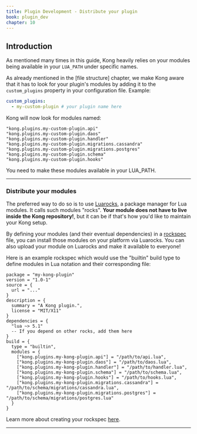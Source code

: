 ```yaml
---
title: Plugin Development - Distribute your plugin
book: plugin_dev
chapter: 10
---
```


## Introduction

As mentioned many times in this guide, Kong heavily relies on your modules being available in your `LUA_PATH` under specific names.

As already mentioned in the [file structure] chapter, we make Kong aware that it has to look for your plugin's modules by adding it to the `custom_plugins` property in your configuration file. Example:

```yaml
custom_plugins:
  - my-custom-plugin # your plugin name here
```

Kong will now look for modules named:

```
"kong.plugins.my-custom-plugin.api"
"kong.plugins.my-custom-plugin.daos"
"kong.plugins.my-custom-plugin.handler"
"kong.plugins.my-custom-plugin.migrations.cassandra"
"kong.plugins.my-custom-plugin.migrations.postgres"
"kong.plugins.my-custom-plugin.schema"
"kong.plugins.my-custom-plugin.hooks"
```

You need to make these modules available in your LUA_PATH.

---

### Distribute your modules

The preferred way to do so is to use [Luarocks](https://luarocks.org/), a package manager for Lua modules. It calls such modules "rocks". **Your module does not have to live inside the Kong repository!**, but it can be if that's how you'd like to maintain your Kong setup.

By defining your modules (and their eventual dependencies) in a [rockspec] file, you can install those modules on your platform via Luarocks. You can also upload your module on Luarocks and make it available to everyone!

Here is an example rockspec which would use the "builtin" build type to define modules in Lua notation and their corresponding file:

```
package = "my-kong-plugin"
version = "1.0-1"
source = {
  url = "..."
}
description = {
  summary = "A Kong plugin.",
  license = "MIT/X11"
}
dependencies = {
  "lua ~> 5.1"
  -- If you depend on other rocks, add them here
}
build = {
  type = "builtin",
  modules = {
    ["kong.plugins.my-kong-plugin.api"] = "/path/to/api.lua",
    ["kong.plugins.my-kong-plugin.daos"] = "/path/to/daos.lua",
    ["kong.plugins.my-kong-plugin.handler"] = "/path/to/handler.lua",
    ["kong.plugins.my-kong-plugin.schema"] = "/path/to/schema.lua",
    ["kong.plugins.my-kong-plugin.hooks"] = "/path/to/hooks.lua",
    ["kong.plugins.my-kong-plugin.migrations.cassandra"] = "/path/to/schema/migrations/cassandra.lua",
    ["kong.plugins.my-kong-plugin.migrations.postgres"] = "/path/to/schema/migrations/postgres.lua"
  }
}
```

Learn more about creating your rockspec [here][rockspec].

---

[rockspec]: https://github.com/keplerproject/luarocks/wiki/Creating-a-rock
